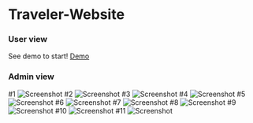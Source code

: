 # Traveler-Website

### User view
See demo to start!
[Demo](https://traveler.bernardogeneroso.vercel.app/)

### Admin view
#1
![Screenshot](https://i.ibb.co/9qnHT0h/1.png)
#2
![Screenshot](https://i.ibb.co/9TYY9ML/2.png)
#3
![Screenshot](https://i.ibb.co/jRbyyrF/3.png)
#4
![Screenshot](https://i.ibb.co/27NsjyM/4.png)
#5
![Screenshot](https://i.ibb.co/GMWnHhM/5.png)
#6
![Screenshot](https://i.ibb.co/8YkWJLs/6.png)
#7
![Screenshot](https://i.ibb.co/cFgd6ct/7.png)
#8
![Screenshot](https://i.ibb.co/znNZDp6/8.png)
#9
![Screenshot](https://i.ibb.co/613YCmb/9.png)
#10
![Screenshot](https://i.ibb.co/93N4RVX/10.png)
#11
![Screenshot](https://i.ibb.co/mHNdFqq/11.png)
